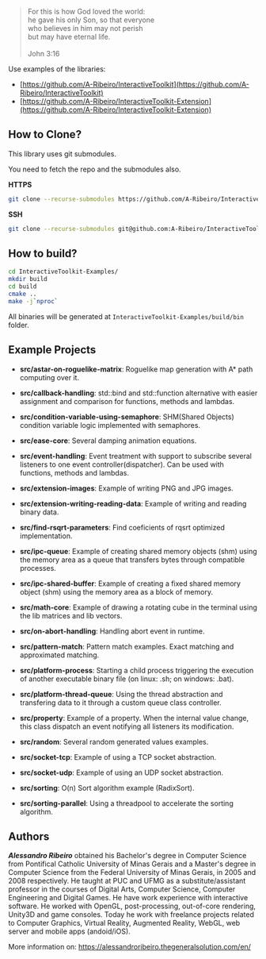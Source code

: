 > For this is how God loved the world:  
he gave his only Son, so that everyone  
who believes in him may not perish  
but may have eternal life.  
  \
John 3:16

Use examples of the libraries:
 - [https://github.com/A-Ribeiro/InteractiveToolkit](https://github.com/A-Ribeiro/InteractiveToolkit)
 - [https://github.com/A-Ribeiro/InteractiveToolkit-Extension](https://github.com/A-Ribeiro/InteractiveToolkit-Extension)

## How to Clone?

This library uses git submodules.

You need to fetch the repo and the submodules also.

__HTTPS__

```bash
git clone --recurse-submodules https://github.com/A-Ribeiro/InteractiveToolkit-Examples.git
```

__SSH__

```bash
git clone --recurse-submodules git@github.com:A-Ribeiro/InteractiveToolkit-Examples.git
```

## How to build?

```bash
cd InteractiveToolkit-Examples/
mkdir build
cd build
cmake ..
make -j`nproc`
```

All binaries will be generated at ```InteractiveToolkit-Examples/build/bin``` folder.

## Example Projects

 - **src/astar-on-roguelike-matrix**: Roguelike map generation with A* path computing over it.

 - **src/callback-handling**: std::bind and std::function alternative with easier assignment and comparison for functions, methods and lambdas.

 - **src/condition-variable-using-semaphore**: SHM(Shared Objects) condition variable logic implemented with semaphores.
 
 - **src/ease-core**: Several damping animation equations.

 - **src/event-handling**: Event treatment with support to subscribe several listeners to one event controller(dispatcher). Can be used with functions, methods and lambdas.

 - **src/extension-images**: Example of writing PNG and JPG images.

 - **src/extension-writing-reading-data**: Example of writing and reading binary data.

 - **src/find-rsqrt-parameters**: Find coeficients of rqsrt optimized implementation.

 - **src/ipc-queue**: Example of creating shared memory objects (shm) using the memory area as a queue that transfers bytes through compatible processes.

 - **src/ipc-shared-buffer**: Example of creating a fixed shared memory object (shm) using the memory area as a block of memory.

 - **src/math-core**: Example of drawing a rotating cube in the terminal using the lib matrices and lib vectors.

 - **src/on-abort-handling**: Handling abort event in runtime.

 - **src/pattern-match**: Pattern match examples. Exact matching and approximated matching.

 - **src/platform-process**: Starting a child process triggering the execution of another executable binary file (on linux: .sh; on windows: .bat).

 - **src/platform-thread-queue**: Using the thread abstraction and transfering data to it through a custom queue class controller.

 - **src/property**: Example of a property. When the internal value change, this class dispatch an event notifying all listeners its modification.

 - **src/random**: Several random generated values examples.

 - **src/socket-tcp**: Example of using a TCP socket abstraction.

 - **src/socket-udp**: Example of using an UDP socket abstraction.

 - **src/sorting**: O(n) Sort algorithm example (RadixSort).

 - **src/sorting-parallel**: Using a threadpool to accelerate the sorting algorithm.

## Authors

***Alessandro Ribeiro*** obtained his Bachelor's degree in Computer Science from Pontifical Catholic 
University of Minas Gerais and a Master's degree in Computer Science from the Federal University of Minas Gerais, 
in 2005 and 2008 respectively. He taught at PUC and UFMG as a substitute/assistant professor in the courses 
of Digital Arts, Computer Science, Computer Engineering and Digital Games. He have work experience with interactive
software. He worked with OpenGL, post-processing, out-of-core rendering, Unity3D and game consoles. Today 
he work with freelance projects related to Computer Graphics, Virtual Reality, Augmented Reality, WebGL, web server 
and mobile apps (andoid/iOS).

More information on: https://alessandroribeiro.thegeneralsolution.com/en/
